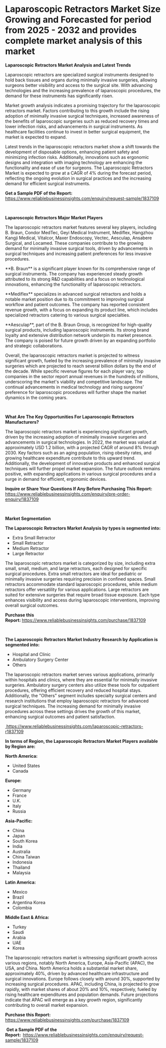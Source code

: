 <p><h1>Laparoscopic Retractors Market Size Growing and Forecasted for period from 2025 - 2032 and provides complete market analysis of this market</h1></p><p><strong>Laparoscopic Retractors Market Analysis and Latest Trends</strong></p>
<p><p>Laparoscopic retractors are specialized surgical instruments designed to hold back tissues and organs during minimally invasive surgeries, allowing surgeons better visibility and access to the surgical site. With advancing technologies and the increasing prevalence of laparoscopic procedures, the demand for these instruments has significantly risen.</p><p>Market growth analysis indicates a promising trajectory for the laparoscopic retractors market. Factors contributing to this growth include the rising adoption of minimally invasive surgical techniques, increased awareness of the benefits of laparoscopic surgeries such as reduced recovery times and lower infection risks, and advancements in surgical instruments. As healthcare facilities continue to invest in better surgical equipment, the market is expected to expand.</p><p>Latest trends in the laparoscopic retractors market show a shift towards the development of disposable options, enhancing patient safety and minimizing infection risks. Additionally, innovations such as ergonomic designs and integration with imaging technology are enhancing the functionality and ease of use for surgeons. The Laparoscopic Retractors Market is expected to grow at a CAGR of 4% during the forecast period, reflecting the ongoing evolution in surgical practices and the increasing demand for efficient surgical instruments.</p></p>
<p><strong>Get a Sample PDF of the Report:&nbsp;</strong> <a href="https://www.reliablebusinessinsights.com/enquiry/request-sample/1837109?utm_campaign=3680&utm_medium=2&utm_source=Github&utm_content=ia&utm_term=16042025&utm_id=laparoscopic-retractors">https://www.reliablebusinessinsights.com/enquiry/request-sample/1837109</a></p>
<p>&nbsp;</p>
<p><strong>Laparoscopic Retractors Major Market Players</strong></p>
<p><p>The laparoscopic retractors market features several key players, including B. Braun, Condor MedTec, Geyi Medical Instrument, Mediflex, Hangzhou Kangji Medical, Vitalcor, Maxer Endoscopy, Vectec, Aesculap, Ansabere Surgical, and Locamed. These companies contribute to the growing demand for minimally invasive surgical tools, driven by advancements in surgical techniques and increasing patient preferences for less invasive procedures.</p><p>**B. Braun** is a significant player known for its comprehensive range of surgical instruments. The company has experienced steady growth attributed to its strong R&D capabilities and a focus on technological innovations, enhancing the functionality of laparoscopic retractors. </p><p>**Mediflex** specializes in advanced surgical retractors and holds a notable market position due to its commitment to improving surgical workflow and patient outcomes. The company has reported consistent revenue growth, with a focus on expanding its product line, which includes specialized retractors catering to various surgical specialties.</p><p>**Aesculap**, part of the B. Braun Group, is recognized for high-quality surgical products, including laparoscopic instruments. Its strong brand loyalty and extensive distribution network underpin its market presence. The company is poised for future growth driven by an expanding portfolio and strategic collaborations.</p><p>Overall, the laparoscopic retractors market is projected to witness significant growth, fueled by the increasing prevalence of minimally invasive surgeries which are projected to reach several billion dollars by the end of the decade. While specific revenue figures for each player vary, top companies in the sector report annual revenues in the hundreds of millions, underscoring the market's viability and competitive landscape. The continual advancements in medical technology and rising surgeons’ preference for laparoscopic procedures will further shape the market dynamics in the coming years.</p></p>
<p>&nbsp;</p>
<p><strong>What Are The Key Opportunities For Laparoscopic Retractors Manufacturers?</strong></p>
<p><p>The laparoscopic retractors market is experiencing significant growth, driven by the increasing adoption of minimally invasive surgeries and advancements in surgical technologies. In 2022, the market was valued at approximately USD 1.2 billion, with a projected CAGR of around 8% through 2030. Key factors such as an aging population, rising obesity rates, and growing healthcare expenditure contribute to this upward trend. Additionally, the development of innovative products and enhanced surgical techniques will further propel market expansion. The future outlook remains positive, with expanding applications in various surgical procedures and a surge in demand for efficient, ergonomic devices.</p></p>
<p><strong>Inquire or Share Your Questions If Any Before Purchasing This Report:</strong> <a href="https://www.reliablebusinessinsights.com/enquiry/pre-order-enquiry/1837109?utm_campaign=3680&utm_medium=2&utm_source=Github&utm_content=ia&utm_term=16042025&utm_id=laparoscopic-retractors">https://www.reliablebusinessinsights.com/enquiry/pre-order-enquiry/1837109</a></p>
<p>&nbsp;</p>
<p><strong>Market Segmentation</strong></p>
<p><strong>The Laparoscopic Retractors Market Analysis by types is segmented into:</strong></p>
<p><ul><li>Extra Small Retractor</li><li>Small Retractor</li><li>Medium Retractor</li><li>Large Retractor</li></ul></p>
<p><p>The laparoscopic retractors market is categorized by size, including extra small, small, medium, and large retractors, each designed for specific surgical procedures. Extra small retractors are ideal for pediatric or minimally invasive surgeries requiring precision in confined spaces. Small retractors accommodate standard laparoscopic procedures, while medium retractors offer versatility for various applications. Large retractors are suited for extensive surgeries that require broad tissue exposure. Each type enhances visibility and access during laparoscopic interventions, improving overall surgical outcomes.</p></p>
<p><strong>Purchase this Report:&nbsp;</strong><a href="https://www.reliablebusinessinsights.com/purchase/1837109?utm_campaign=3680&utm_medium=2&utm_source=Github&utm_content=ia&utm_term=16042025&utm_id=laparoscopic-retractors">https://www.reliablebusinessinsights.com/purchase/1837109</a></p>
<p>&nbsp;</p>
<p><strong>The Laparoscopic Retractors Market Industry Research by Application is segmented into:</strong></p>
<p><ul><li>Hospital and Clinic</li><li>Ambulatory Surgery Center</li><li>Others</li></ul></p>
<p><p>The laparoscopic retractors market serves various applications, primarily within hospitals and clinics, where they are essential for minimally invasive surgeries. Ambulatory surgery centers also utilize these tools for outpatient procedures, offering efficient recovery and reduced hospital stays. Additionally, the "Others" segment includes specialty surgical centers and research institutions that employ laparoscopic retractors for advanced surgical techniques. The increasing demand for minimally invasive procedures across these settings drives the growth of this market, enhancing surgical outcomes and patient satisfaction.</p></p>
<p><a href="https://www.reliablebusinessinsights.com/laparoscopic-retractors-r1837109?utm_campaign=3680&utm_medium=2&utm_source=Github&utm_content=ia&utm_term=16042025&utm_id=laparoscopic-retractors">&nbsp;https://www.reliablebusinessinsights.com/laparoscopic-retractors-r1837109</a></p>
<p><strong>In terms of Region, the Laparoscopic Retractors Market Players available by Region are:</strong></p>
<p>
    <p> <strong> North America: </strong>
        <ul>
            <li>United States</li>
            <li>Canada</li>
        </ul>
        </p> 
    <p> <strong> Europe: </strong>
        <ul>
            <li>Germany</li>
            <li>France</li>
            <li>U.K.</li>
            <li>Italy</li>
            <li>Russia</li>
        </ul>
        </p> 
    <p> <strong> Asia-Pacific: </strong>
        <ul>
            <li>China</li>
            <li>Japan</li>
            <li>South Korea</li>
            <li>India</li>
            <li>Australia</li>
            <li>China Taiwan</li>
            <li>Indonesia</li>
            <li>Thailand</li>
            <li>Malaysia</li>
        </ul>
        </p> 
    <p> <strong> Latin America: </strong>
        <ul>
            <li>Mexico</li>
            <li>Brazil</li>
            <li>Argentina Korea</li>
            <li>Colombia</li>
        </ul>
        </p> 
    <p> <strong> Middle East & Africa: </strong>
        <ul>
            <li>Turkey</li>
            <li>Saudi</li>
            <li>Arabia</li>
            <li>UAE</li>
            <li>Korea</li>
        </ul>
    </p>
    </p>
<p><p>The laparoscopic retractors market is witnessing significant growth across various regions, notably North America, Europe, Asia-Pacific (APAC), the USA, and China. North America holds a substantial market share, approximately 40%, driven by advanced healthcare infrastructure and surgical innovations. Europe follows closely with around 30%, supported by increasing surgical procedures. APAC, including China, is projected to grow rapidly, with market shares of about 20% and 10%, respectively, fueled by rising healthcare expenditures and population demands. Future projections indicate that APAC will emerge as a key growth region, significantly contributing to overall market expansion.</p></p>
<p><strong>Purchase this Report: </strong><a href="https://www.reliablebusinessinsights.com/purchase/1837109?utm_campaign=3680&utm_medium=2&utm_source=Github&utm_content=ia&utm_term=16042025&utm_id=laparoscopic-retractors">https://www.reliablebusinessinsights.com/purchase/1837109</a></p>
<p>&nbsp;<strong>Get a Sample PDF of the Report:&nbsp;&nbsp;</strong><a href="https://www.reliablebusinessinsights.com/enquiry/request-sample/1837109?utm_campaign=3680&utm_medium=2&utm_source=Github&utm_content=ia&utm_term=16042025&utm_id=laparoscopic-retractors">https://www.reliablebusinessinsights.com/enquiry/request-sample/1837109</a></p>
<p><strong></strong></p>
<p><p></p><p></p><p></p></p>